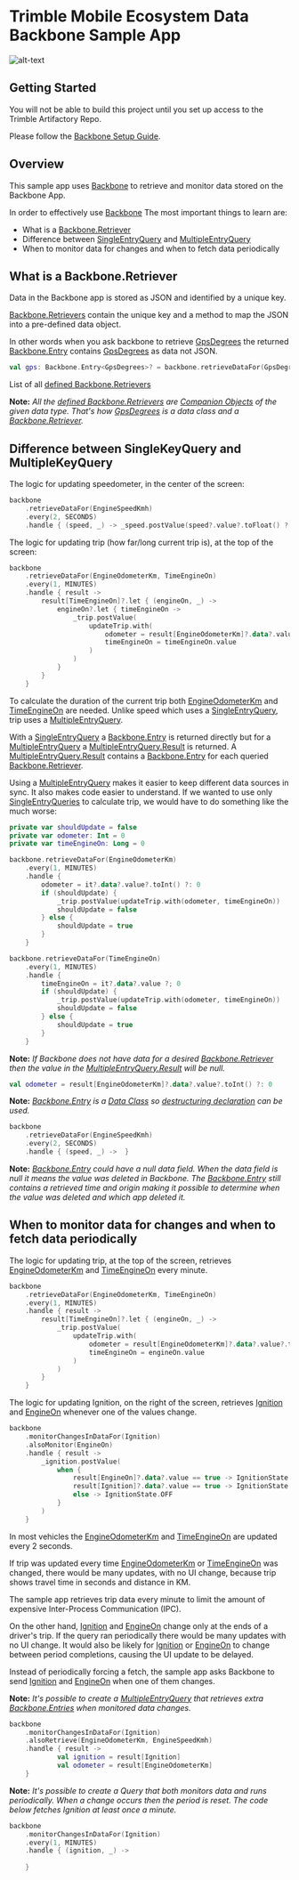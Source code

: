 # Trimble Mobile Ecosystem Data Backbone Sample App

![alt-text](../img/SampleAppView.png "Sample App Screenshot")

## Getting Started

You will not be able to build this project until you set up access to the Trimble Artifactory Repo.

Please follow the [Backbone Setup Guide](../BackboneGettingStarted.md).

## Overview

This sample app uses [Backbone](https://bamboo.trimble.tools/artifact/TME-CL0/shared/build-latest/kdocs/backbone/api/build/kdocs/com.trimble.ttm.backbone.api/-backbone) to retrieve and monitor data stored on the Backbone App.

In order to effectively use [Backbone](https://bamboo.trimble.tools/artifact/TME-CL0/shared/build-latest/kdocs/backbone/api/build/kdocs/com.trimble.ttm.backbone.api/-backbone) The most important things to learn are:
* What is a [Backbone.Retriever](https://bamboo.trimble.tools/artifact/TME-CL0/shared/build-latest/kdocs/backbone/api/build/kdocs/com.trimble.ttm.backbone.api/-backbone/-retriever)
* Difference between [SingleEntryQuery](https://bamboo.trimble.tools/artifact/TME-CL0/shared/build-latest/kdocs/backbone/api/build/kdocs/com.trimble.ttm.backbone.api/-single-entry-query) and [MultipleEntryQuery](https://bamboo.trimble.tools/artifact/TME-CL0/shared/build-latest/kdocs/backbone/api/build/kdocs/com.trimble.ttm.backbone.api/-multiple-entry-query)
* When to monitor data for changes and when to fetch data periodically

## What is a Backbone.Retriever

Data in the Backbone app is stored as JSON and identified by a unique key. 

[Backbone.Retrievers](https://bamboo.trimble.tools/artifact/TME-CL0/shared/build-latest/kdocs/backbone/api/build/kdocs/com.trimble.ttm.backbone.api/-backbone/-retriever) contain the unique key and a method to map the JSON into a pre-defined data object.

In other words when you ask backbone to retrieve [GpsDegrees](https://bamboo.trimble.tools/artifact/TME-CL0/shared/build-latest/kdocs/backbone/api/build/kdocs/com.trimble.ttm.backbone.api.data/-gps-degrees/-companion)
the returned [Backbone.Entry](https://bamboo.trimble.tools/artifact/TME-CL0/shared/build-latest/kdocs/backbone/api/build/kdocs/com.trimble.ttm.backbone.api/-backbone/-entry)
contains [GpsDegrees](https://bamboo.trimble.tools/artifact/TME-CL0/shared/build-latest/kdocs/backbone/api/build/kdocs/com.trimble.ttm.backbone.api.data/-gps-degrees) as data not JSON.
```kotlin
val gps: Backbone.Entry<GpsDegrees>? = backbone.retrieveDataFor(GpsDegrees).fetch()
```

List of all [defined Backbone.Retrievers](https://bamboo.trimble.tools/artifact/TME-CL0/shared/build-latest/kdocs/backbone/api/build/kdocs/com.trimble.ttm.backbone.api.data)

**Note:** *All the [defined Backbone.Retrievers](https://bamboo.trimble.tools/artifact/TME-CL0/shared/build-latest/kdocs/backbone/api/build/kdocs/com.trimble.ttm.backbone.api.data) are [Companion Objects](https://kotlinlang.org/docs/tutorials/kotlin-for-py/objects-and-companion-objects.html#companion-objects) of the given data type. That's how [GpsDegrees](https://bamboo.trimble.tools/artifact/TME-CL0/shared/build-latest/kdocs/backbone/api/build/kdocs/com.trimble.ttm.backbone.api.data/-gps-degrees) is a data class and a [Backbone.Retriever](https://bamboo.trimble.tools/artifact/TME-CL0/shared/build-latest/kdocs/backbone/api/build/kdocs/com.trimble.ttm.backbone.api/-backbone/-retriever).*

## Difference between SingleKeyQuery and MultipleKeyQuery

The logic for updating speedometer, in the center of the screen:
```kotlin
backbone
    .retrieveDataFor(EngineSpeedKmh)
    .every(2, SECONDS)
    .handle { (speed, _) -> _speed.postValue(speed?.value?.toFloat() ?: 0f) }
```

The logic for updating trip (how far/long current trip is), at the top of the screen:
```kotlin
backbone
    .retrieveDataFor(EngineOdometerKm, TimeEngineOn)
    .every(1, MINUTES)
    .handle { result ->
        result[TimeEngineOn]?.let { (engineOn, _) ->
            engineOn?.let { timeEngineOn ->
                _trip.postValue(
                    updateTrip.with(
                        odometer = result[EngineOdometerKm]?.data?.value?.toInt() ?: 0,
                        timeEngineOn = timeEngineOn.value
                    )
                )
            }
        }
    }
```

To calculate the duration of the current trip both [EngineOdometerKm](https://bamboo.trimble.tools/artifact/TME-CL0/shared/build-latest/kdocs/backbone/api/build/kdocs/com.trimble.ttm.backbone.api.data/-engine-odometer-km) and [TimeEngineOn](https://bamboo.trimble.tools/artifact/TME-CL0/shared/build-latest/kdocs/backbone/api/build/kdocs/com.trimble.ttm.backbone.api.data/-time-engine-on) are needed.
Unlike speed which uses a [SingleEntryQuery](https://bamboo.trimble.tools/artifact/TME-CL0/shared/build-latest/kdocs/backbone/api/build/kdocs/com.trimble.ttm.backbone.api/-single-entry-query), trip uses a [MultipleEntryQuery](https://bamboo.trimble.tools/artifact/TME-CL0/shared/build-latest/kdocs/backbone/api/build/kdocs/com.trimble.ttm.backbone.api/-multiple-entry-query).

With a [SingleEntryQuery](https://bamboo.trimble.tools/artifact/TME-CL0/shared/build-latest/kdocs/backbone/api/build/kdocs/com.trimble.ttm.backbone.api/-single-entry-query) a [Backbone.Entry](https://bamboo.trimble.tools/artifact/TME-CL0/shared/build-latest/kdocs/backbone/api/build/kdocs/com.trimble.ttm.backbone.api/-backbone/-entry) is returned directly
but for a [MultipleEntryQuery](https://bamboo.trimble.tools/artifact/TME-CL0/shared/build-latest/kdocs/backbone/api/build/kdocs/com.trimble.ttm.backbone.api/-multiple-entry-query) a [MultipleEntryQuery.Result](https://bamboo.trimble.tools/artifact/TME-CL0/shared/build-latest/kdocs/backbone/api/build/kdocs/com.trimble.ttm.backbone.api/-multiple-entry-query/-result) is returned.
A [MultipleEntryQuery.Result](https://bamboo.trimble.tools/artifact/TME-CL0/shared/build-latest/kdocs/backbone/api/build/kdocs/com.trimble.ttm.backbone.api/-multiple-entry-query/-result) contains a [Backbone.Entry](https://bamboo.trimble.tools/artifact/TME-CL0/shared/build-latest/kdocs/backbone/api/build/kdocs/com.trimble.ttm.backbone.api/-backbone/-entry) for each queried [Backbone.Retriever](https://bamboo.trimble.tools/artifact/TME-CL0/shared/build-latest/kdocs/backbone/api/build/kdocs/com.trimble.ttm.backbone.api/-backbone/-retriever).

Using a [MultipleEntryQuery](https://bamboo.trimble.tools/artifact/TME-CL0/shared/build-latest/kdocs/backbone/api/build/kdocs/com.trimble.ttm.backbone.api/-multiple-entry-query) makes it easier to keep different data sources in sync.
It also makes code easier to understand. 
If we wanted to use only [SingleEntryQueries](https://bamboo.trimble.tools/artifact/TME-CL0/shared/build-latest/kdocs/backbone/api/build/kdocs/com.trimble.ttm.backbone.api/-single-entry-query) to calculate trip, we would have to do something like the much worse:
```kotlin
private var shouldUpdate = false
private var odometer: Int = 0
private var timeEngineOn: Long = 0

backbone.retrieveDataFor(EngineOdometerKm)
    .every(1, MINUTES)
    .handle {
        odometer = it?.data?.value?.toInt() ?: 0
        if (shouldUpdate) {
            _trip.postValue(updateTrip.with(odometer, timeEngineOn))
            shouldUpdate = false
        } else {
            shouldUpdate = true
        }
    }

backbone.retrieveDataFor(TimeEngineOn)
    .every(1, MINUTES)
    .handle {
        timeEngineOn = it?.data?.value ?; 0
        if (shouldUpdate) {
            _trip.postValue(updateTrip.with(odometer, timeEngineOn))
            shouldUpdate = false
        } else {
            shouldUpdate = true
        }
    }
```

**Note:** *If Backbone does not have data for a desired [Backbone.Retriever](https://bamboo.trimble.tools/artifact/TME-CL0/shared/build-latest/kdocs/backbone/api/build/kdocs/com.trimble.ttm.backbone.api/-backbone/-retriever) then the value in the [MultipleEntryQuery.Result](https://bamboo.trimble.tools/artifact/TME-CL0/shared/build-latest/kdocs/backbone/api/build/kdocs/com.trimble.ttm.backbone.api/-multiple-entry-query/-result) will be null.*
```kotlin
val odometer = result[EngineOdometerKm]?.data?.value?.toInt() ?: 0
```

**Note:** *[Backbone.Entry](https://bamboo.trimble.tools/artifact/TME-CL0/shared/build-latest/kdocs/backbone/api/build/kdocs/com.trimble.ttm.backbone.api/-backbone/-entry) is a [Data Class](https://kotlinlang.org/docs/reference/data-classes.html#data-classes) so [destructuring declaration](https://kotlinlang.org/docs/reference/data-classes.html#data-classes-and-destructuring-declarations) can be used.*
```kotlin
backbone
    .retrieveDataFor(EngineSpeedKmh)
    .every(2, SECONDS)
    .handle { (speed, _) ->  }
```

**Note:** *[Backbone.Entry](https://bamboo.trimble.tools/artifact/TME-CL0/shared/build-latest/kdocs/backbone/api/build/kdocs/com.trimble.ttm.backbone.api/-backbone/-entry) could have a null data field. When the data field is null it means the value was deleted in Backbone. The [Backbone.Entry](https://bamboo.trimble.tools/artifact/TME-CL0/shared/build-latest/kdocs/backbone/api/build/kdocs/com.trimble.ttm.backbone.api/-backbone/-entry) still contains a retrieved time and origin making it possible to determine when the value was deleted and which app deleted it.*
## When to monitor data for changes and when to fetch data periodically

The logic for updating trip, at the top of the screen, retrieves [EngineOdometerKm](https://bamboo.trimble.tools/artifact/TME-CL0/shared/build-latest/kdocs/backbone/api/build/kdocs/com.trimble.ttm.backbone.api.data/-engine-odometer-km) and [TimeEngineOn](https://bamboo.trimble.tools/artifact/TME-CL0/shared/build-latest/kdocs/backbone/api/build/kdocs/com.trimble.ttm.backbone.api.data/-time-engine-on) every minute.
```kotlin
backbone
    .retrieveDataFor(EngineOdometerKm, TimeEngineOn)
    .every(1, MINUTES)
    .handle { result ->
        result[TimeEngineOn]?.let { (engineOn, _) ->
            _trip.postValue(
                updateTrip.with(
                    odometer = result[EngineOdometerKm]?.data?.value?.toInt() ?: 0,
                    timeEngineOn = engineOn.value
                )
            )
        }
    }
```

The logic for updating Ignition, on the right of the screen, retrieves [Ignition](https://bamboo.trimble.tools/artifact/TME-CL0/shared/build-latest/kdocs/backbone/api/build/kdocs/com.trimble.ttm.backbone.api.data/-ignition) and [EngineOn](https://bamboo.trimble.tools/artifact/TME-CL0/shared/build-latest/kdocs/backbone/api/build/kdocs/com.trimble.ttm.backbone.api.data/-engine-on) whenever one of the values change.
```kotlin
backbone
    .monitorChangesInDataFor(Ignition)
    .alsoMonitor(EngineOn)
    .handle { result ->
        _ignition.postValue(
            when {
                result[EngineOn]?.data?.value == true -> IgnitionState.ENGINE_ON
                result[Ignition]?.data?.value == true -> IgnitionState.ACCESSORY
                else -> IgnitionState.OFF
            }
        )
    }
```

In most vehicles the [EngineOdometerKm](https://bamboo.trimble.tools/artifact/TME-CL0/shared/build-latest/kdocs/backbone/api/build/kdocs/com.trimble.ttm.backbone.api.data/-engine-odometer-km) and [TimeEngineOn](https://bamboo.trimble.tools/artifact/TME-CL0/shared/build-latest/kdocs/backbone/api/build/kdocs/com.trimble.ttm.backbone.api.data/-time-engine-on) are updated every 2 seconds.

If trip was updated every time [EngineOdometerKm](https://bamboo.trimble.tools/artifact/TME-CL0/shared/build-latest/kdocs/backbone/api/build/kdocs/com.trimble.ttm.backbone.api.data/-engine-odometer-km) or [TimeEngineOn](https://bamboo.trimble.tools/artifact/TME-CL0/shared/build-latest/kdocs/backbone/api/build/kdocs/com.trimble.ttm.backbone.api.data/-time-engine-on) was changed,
there would be many updates, with no UI change, because trip shows travel time in seconds and distance in KM.

The sample app retrieves trip data every minute to limit the amount of expensive Inter-Process Communication (IPC).

On the other hand, [Ignition](https://bamboo.trimble.tools/artifact/TME-CL0/shared/build-latest/kdocs/backbone/api/build/kdocs/com.trimble.ttm.backbone.api.data/-ignition) and [EngineOn](https://bamboo.trimble.tools/artifact/TME-CL0/shared/build-latest/kdocs/backbone/api/build/kdocs/com.trimble.ttm.backbone.api.data/-engine-on) change only at the ends of a driver's trip.
If the query ran periodically there would be many updates with no UI change. 
It would also be likely for [Ignition](https://bamboo.trimble.tools/artifact/TME-CL0/shared/build-latest/kdocs/backbone/api/build/kdocs/com.trimble.ttm.backbone.api.data/-ignition) or [EngineOn](https://bamboo.trimble.tools/artifact/TME-CL0/shared/build-latest/kdocs/backbone/api/build/kdocs/com.trimble.ttm.backbone.api.data/-engine-on) to change between period completions, causing the UI update to be delayed.

Instead of periodically forcing a fetch, the sample app asks Backbone to send [Ignition](https://bamboo.trimble.tools/artifact/TME-CL0/shared/build-latest/kdocs/backbone/api/build/kdocs/com.trimble.ttm.backbone.api.data/-ignition) and [EngineOn](https://bamboo.trimble.tools/artifact/TME-CL0/shared/build-latest/kdocs/backbone/api/build/kdocs/com.trimble.ttm.backbone.api.data/-engine-on) when one of them changes.

**Note:** *It's possible to create a [MultipleEntryQuery](https://bamboo.trimble.tools/artifact/TME-CL0/shared/build-latest/kdocs/backbone/api/build/kdocs/com.trimble.ttm.backbone.api/-multiple-entry-query) that retrieves extra [Backbone.Entries](https://bamboo.trimble.tools/artifact/TME-CL0/shared/build-latest/kdocs/backbone/api/build/kdocs/com.trimble.ttm.backbone.api/-backbone/-entry) when monitored data changes.*

```kotlin
backbone
    .monitorChangesInDataFor(Ignition)
    .alsoRetrieve(EngineOdometerKm, EngineSpeedKmh)
    .handle { result ->
            val ignition = result[Ignition]
            val odometer = result[EngineOdometerKm]
    }
```

**Note:** *It's possible to create a Query that both monitors data and runs periodically. When a change occurs then the period is reset. The code below fetches Ignition at least once a minute.*

```kotlin
backbone
    .monitorChangesInDataFor(Ignition)
    .every(1, MINUTES)
    .handle { (ignition, _) ->
    
    }
```

